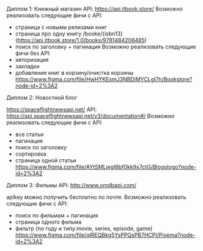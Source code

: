 Диплом 1: Книжный магазин
API: https://api.itbook.store/
Возможно реализовать следующие фичи с API:
- страница с новыми релизами книг
- страница про одну книгу /booke/{isbn13}
(https://api.itbook.store/1.0/books/9781484206485)
- поиск по заголовку + пагинация
Возможно реализовать следующие фичи без API:
- авторизация
- закладки
- добавление книг в корзину/очистка корзины
https://www.figma.com/file/HwHYKExmJ3NBDiMYCLgI7h/Bookstore?node-id=2%3A2

Диплом 2: Новостной блог

https://spaceflightnewsapi.net/
API: https://api.spaceflightnewsapi.net/v3/documentation#/
Возможно реализовать следующие фичи с API:
- все статьи
- пагинация
- поиск по заголовку
- сортировка
- страница одной статьи
https://www.figma.com/file/AYtSMLjegI6bf0kk9x7ctG/Blogologo?node-id=2%3A2

Диплом 3: Фильмы
API: http://www.omdbapi.com/

apikey можно получить бесплатно по почте.
Возможно реализовать следующие фичи с API:
- поиск по фильмам + пагинация
- страница одного фильма
- фильтр (по году и типу:movie, series, episode, game)
https://www.figma.com/file/qIREQBkg5YsPPQsPB7HCPI/Pixema?node-id=2%3A2